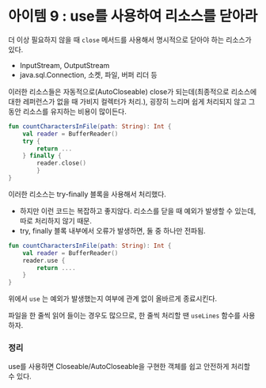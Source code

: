 # 아이템 9 : use를 사용하여 리소스를 닫아라

더 이상 필요하지 않을 때 `close` 메서드를 사용해서 명시적으로 닫아야 하는 리소스가 있다.

- InputStream, OutputStream
- java.sql.Connection, 소켓, 파일, 버퍼 리더 등

이러한 리소스들은 자동적으로(AutoCloseable) close가 되는데(최종적으로 리소스에 대한 레퍼런스가 없을 때 가비지 컬렉터가 처리.), 굉장히 느리며 쉽게 처리되지 않고 그동안 리소스를 유지하는 비용이 많이든다.

```kotlin
fun countCharactersInFile(path: String): Int {
    val reader = BufferReader()
    try {
        return ...
    } finally {
        reader.close()
		}
}
```

이러한 리소스는 try-finally 블록을 사용해서 처리했다.

- 하지만 이런 코드는 복잡하고 좋지않다. 리소스를 닫을 때 예외가 발생할 수 있는데, 따로 처리하지 않기 때문.
- try, finally 블록 내부에서 오류가 발생하면, 둘 중 하나만 전파됨.

```kotlin
fun countCharactersInFile(path: String): Int {
    val reader = BufferReader()
    reader.use {
        return ....
    }
}
```

위에서 `use` 는 예외가 발생했는지 여부에 관계 없이 올바르게 종료시킨다.

파일을 한 줄씩 읽어 들이는 경우도 많으므로, 한 줄씩 처리할 땐 `useLines` 함수를 사용하자.

### 정리

use를 사용하면 Closeable/AutoCloseable을 구현한 객체를 쉽고 안전하게 처리할 수 있다.
